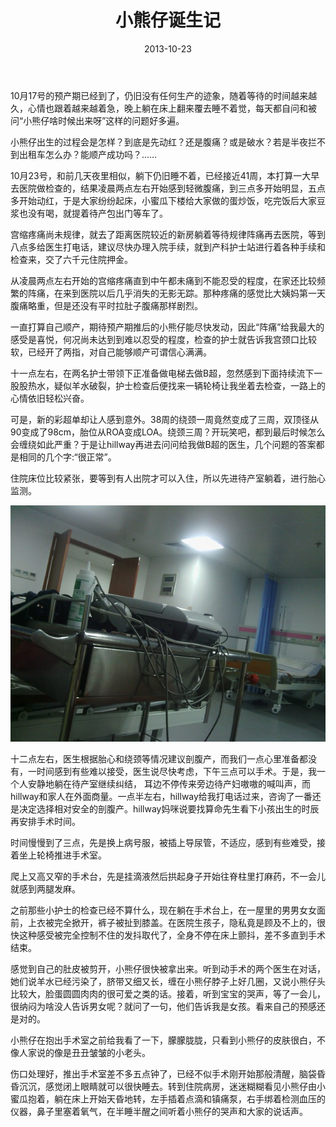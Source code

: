﻿---
title: "小熊仔诞生记"
date: 2013-10-23
categories: 
  - "parenting_learning"
tags: 
  - "怀孕"
  - "生产"
---

10月17号的预产期已经到了，仍旧没有任何生产的迹象，随着等待的时间越来越久，心情也跟着越来越着急，晚上躺在床上翻来覆去睡不着觉，每天都自问和被问“小熊仔啥时候出来呀”这样的问题好多遍。

小熊仔出生的过程会是怎样？到底是先动红？还是腹痛？或是破水？若是半夜拦不到出租车怎么办？能顺产成功吗？……

10月23号，和前几天夜里相似，躺下仍旧睡不着，已经接近41周，本打算一大早去医院做检查的，结果凌晨两点左右开始感到轻微腹痛，到三点多开始明显，五点多开始动红，于是大家纷纷起床，小蜜瓜下楼给大家做的蛋炒饭，吃完饭后大家豆浆也没有喝，就提着待产包出门等车了。

宫缩疼痛尚未规律，就去了距离医院较近的新房躺着等待规律阵痛再去医院，等到八点多给医生打电话，建议尽快办理入院手续，就到产科护士站进行着各种手续和检查来，交了六千元住院押金。

从凌晨两点左右开始的宫缩疼痛直到中午都未痛到不能忍受的程度，在家还比较频繁的阵痛，在来到医院以后几乎消失的无影无踪。那种疼痛的感觉比大姨妈第一天腹痛略重，但是还没有平时拉肚子腹痛那样剧烈。

一直打算自己顺产，期待预产期推后的小熊仔能尽快发动，因此“阵痛”给我最大的感受是喜悦，何况尚未达到到难以忍受的程度，检查的护士就告诉我宫颈口比较软，已经开了两指，对自己能够顺产可谓信心满满。

十一点左右，在两名护士带领下正准备做电梯去做B超，忽然感到下面持续流下一股股热水，疑似羊水破裂，护士检查后便找来一辆轮椅让我坐着去检查，一路上的心情依旧轻松兴奋。

可是，新的彩超单却让人感到意外。38周的绕颈一周竟然变成了三周，双顶径从90变成了98cm，胎位从ROA变成LOA。绕颈三周？开玩笑吧，都到最后时候怎么会缠绕如此严重？于是让hillway再进去问问给我做B超的医生，几个问题的答案都是相同的几个字:“很正常”。

住院床位比较紧张，要等到有人出院才可以入住，所以先进待产室躺着，进行胎心监测。

![IMG_20131023_132444](/images/11835525845_5be335e734_z.jpg)

十二点左右，医生根据胎心和绕颈等情况建议剖腹产，而我们一点心里准备都没有，一时间感到有些难以接受，医生说尽快考虑，下午三点可以手术。于是，我一个人安静地躺在待产室继续纠结， 耳边不停传来旁边待产妇嗷嗷的喊叫声，而hillway和家人在外面商量。一点半左右，hillway给我打电话过来，咨询了一番还是决定选择相对安全的剖腹产。hillway妈咪说要找算命先生看下小孩出生的时辰再安排手术时间。

时间慢慢到了三点，先是换上病号服，被插上导尿管，不适应，感到有些难受，接着坐上轮椅推进手术室。

爬上又高又窄的手术台，先是挂滴液然后拱起身子开始往脊柱里打麻药，不一会儿就感到两腿发麻。

之前那些小护士的检查已经不算什么，现在躺在手术台上，在一屋里的男男女女面前，上衣被完全掀开，裤子被扯到膝盖。在医院生孩子，隐私竟是顾及不上的，很快这种感受被完全控制不住的发抖取代了，全身不停在床上颤抖，差不多直到手术结束。

感觉到自己的肚皮被剪开，小熊仔很快被拿出来。听到动手术的两个医生在对话，她们说羊水已经污染了，脐带又细又长，缠在小熊仔脖子上好几圈，又说小熊仔头比较大，脸蛋圆圆肉肉的很可爱之类的话。接着，听到宝宝的哭声，等了一会儿，很纳闷为啥没人告诉男女呢？就问了一句，他们告诉我是女孩。看来自己的预感还是对的。

小熊仔在抱出手术室之前给我看了一下，朦朦胧胧，只看到小熊仔的皮肤很白，不像人家说的像是丑丑皱皱的小老头。

伤口处理好，推出手术室差不多五点钟了，已经不似手术刚开始那般清醒，脑袋昏昏沉沉，感觉闭上眼睛就可以很快睡去。转到住院病房，迷迷糊糊看见小熊仔由小蜜瓜抱着，躺在床上开始天昏地转，左手插着点滴和镇痛泵，右手绑着检测血压的仪器，鼻子里塞着氧气，在半睡半醒之间听着小熊仔的哭声和大家的说话声。
